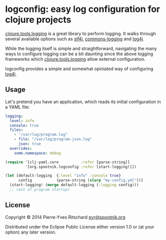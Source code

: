 # logconfig: easy log configuration for clojure projects

[clojure.tools.logging](https://github.com/clojure/tools.logging) is
a great library to perform logging. It walks through several available
options such as [slf4j](http://www.slf4j.org),
[commons-logging](http://commons.apache.org/logging) and
[log4j](http://logging.apache.org/log4j/).

While the logging itself is simple and straightforward, navigating the
many ways to configure logging can be a bit daunting since the above
logging frameworks which
[clojure.tools.logging](https://github.com/clojure/tools.logging)
allow external configuration.

logconfig provides a simple and somewhat opiniated way of configuring
[log4j](http://logging.apache.org/log4j/).

## Usage

Let's pretend you have an application, which reads its initial
configuration in a YAML file:


```yaml
logging:
  level: info
  console: true
  files:
    - "/var/log/program.log"
    - file: "/var/log/program-json.log"
      json: true
  overrides:
    some.namespace: debug
```

```clojure
(require '[clj-yaml.core          :refer [parse-string]]
         '[org.spootnik.logconfig :refer [start-logging!]])

(let [default-logging  {:level "info" :console true}
      config           (parse-string (slurp "my-config.yml"))]
  (start-logging! (merge default-logging (:logging config)))
  ;; rest of program startup)
```

## License

Copyright © 2014 Pierre-Yves Ritschard <pyr@spootnik.org>

Distributed under the Eclipse Public License either version 1.0 or (at
your option) any later version.
